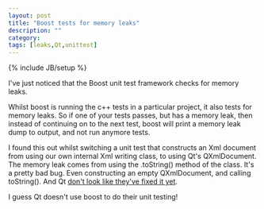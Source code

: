 ```yaml
---
layout: post
title: "Boost tests for memory leaks"
description: ""
category: 
tags: [leaks,Qt,unittest]
---
```

{% include JB/setup %}


I've just noticed that the Boost unit test framework checks for memory leaks. 

Whilst boost is running the c++ tests in a particular project, it also tests for memory leaks. So if one of your tests passes, but has a memory  leak, then instead of continuing on to the next test, boost will print a memory leak dump to output, and not run anymore tests.

I found this out whilst switching a unit test that constructs an Xml document from using  our own internal Xml writing class, to using Qt's QXmlDocument. The memory leak comes from using the .toString() method of the class. It's a pretty bad bug. Even constructing an empty QXmlDocument, and calling toString(). And Qt [don't look like they've fixed it yet](https://github.com/mojombo/jekyll/wiki/Sites). 

I guess Qt doesn't use boost to do their unit testing!


